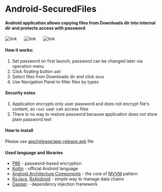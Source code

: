 # Android-SecuredFiles

#### Android application allows copying files from Downloads dir into internal dir and protects access with password

![link](../../../img/blob/master/sfiles/pass_screen.png) &nbsp;&nbsp;&nbsp;&nbsp; ![link](../../../img/blob/master/sfiles/nav_drawer.png) &nbsp;&nbsp;&nbsp;&nbsp; ![link](../../../img/blob/master/sfiles/main_screen.png)

#### How it works:

1. Set password on first launch; password can be changed later via operation menu
2. Click floating button `add`
3. Select files from Downloads dir and click `done`
4. Use Navigation Panel to filter files by types

#### Security notes

1. Application encrypts only user password and does not encrypt file's content, so `root` user can access files
2. There is no way to restore password because application does not store plain password text

#### How to install

Please use [app/release/app-release.apk](./app/release/app-release.apk) file

#### Used language and libraries
 * [PBE](http://www.crypto-it.net/eng/theory/pbe.html) - password-based encryption
 * [Kotlin](https://kotlinlang.org/docs/tutorials/kotlin-android.html) - official Android language
 * [Android Architecture Components](https://developer.android.com/topic/libraries/architecture/index.html) - the core of [MVVM](https://en.wikipedia.org/wiki/Model%E2%80%93view%E2%80%93viewmodel) pattern 
 * [RxJava](https://github.com/ReactiveX/RxJava), [RxAndroid](https://github.com/ReactiveX/RxAndroid) - simple way to manage data chains
 * [Dagger](https://google.github.io/dagger/) - dependency injection framework

